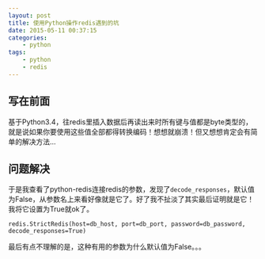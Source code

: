 ```yaml
---
layout: post
title: 使用Python操作redis遇到的坑
date: 2015-05-11 00:37:15
categories: 
    - python
tags: 
    - python
    - redis
---
```

## 写在前面
基于Python3.4，往redis里插入数据后再读出来时所有键与值都是byte类型的，就是说如果你要使用这些值全部都得转换编码！想想就崩溃！但又想想肯定会有简单的解决方法...

## 问题解决
于是我查看了python-redis连接redis的参数，发现了`decode_responses`，默认值为False，从参数名上来看好像就是它了。好了我不扯淡了其实最后证明就是它！我将它设置为True就ok了。
```
redis.StrictRedis(host=db_host, port=db_port, password=db_password, decode_responses=True)
```

最后有点不理解的是，这种有用的参数为什么默认值为False。。。